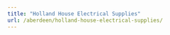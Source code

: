 ```yaml
---
title: "Holland House Electrical Supplies"
url: /aberdeen/holland-house-electrical-supplies/
---
```

